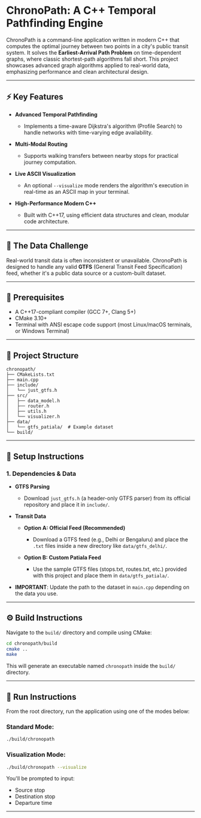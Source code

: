 # ChronoPath: A C++ Temporal Pathfinding Engine

ChronoPath is a command-line application written in modern C++ that computes the optimal journey between two points in a city's public transit system. It solves the **Earliest-Arrival Path Problem** on time-dependent graphs, where classic shortest-path algorithms fall short. This project showcases advanced graph algorithms applied to real-world data, emphasizing performance and clean architectural design.

---

## ⚡ Key Features

* **Advanced Temporal Pathfinding**

  * Implements a time-aware Dijkstra's algorithm (Profile Search) to handle networks with time-varying edge availability.

* **Multi-Modal Routing**

  * Supports walking transfers between nearby stops for practical journey computation.

* **Live ASCII Visualization**

  * An optional `--visualize` mode renders the algorithm's execution in real-time as an ASCII map in your terminal.

* **High-Performance Modern C++**

  * Built with C++17, using efficient data structures and clean, modular code architecture.

---

## 🔮 The Data Challenge

Real-world transit data is often inconsistent or unavailable. ChronoPath is designed to handle any valid **GTFS** (General Transit Feed Specification) feed, whether it's a public data source or a custom-built dataset.

---

## 📅 Prerequisites

* A C++17-compliant compiler (GCC 7+, Clang 5+)
* CMake 3.10+
* Terminal with ANSI escape code support (most Linux/macOS terminals, or Windows Terminal)

---

## 📁 Project Structure

```
chronopath/
├── CMakeLists.txt
├── main.cpp
├── include/
│   └── just_gtfs.h
├── src/
│   ├── data_model.h
│   ├── router.h
│   ├── utils.h
│   └── visualizer.h
├── data/
│   └── gtfs_patiala/  # Example dataset
└── build/
```

---

## 📀 Setup Instructions

### 1. Dependencies & Data

* **GTFS Parsing**

  * Download `just_gtfs.h` (a header-only GTFS parser) from its official repository and place it in `include/`.

* **Transit Data**

  * **Option A: Official Feed (Recommended)**

    * Download a GTFS feed (e.g., Delhi or Bengaluru) and place the `.txt` files inside a new directory like `data/gtfs_delhi/`.
  * **Option B: Custom Patiala Feed**

    * Use the sample GTFS files (stops.txt, routes.txt, etc.) provided with this project and place them in `data/gtfs_patiala/`.

* **IMPORTANT**: Update the path to the dataset in `main.cpp` depending on the data you use.

---

## ⚙️ Build Instructions

Navigate to the `build/` directory and compile using CMake:

```bash
cd chronopath/build
cmake ..
make
```

This will generate an executable named `chronopath` inside the `build/` directory.

---

## 🚀 Run Instructions

From the root directory, run the application using one of the modes below:

### Standard Mode:

```bash
./build/chronopath
```

### Visualization Mode:

```bash
./build/chronopath --visualize
```

You'll be prompted to input:

* Source stop
* Destination stop
* Departure time

---
